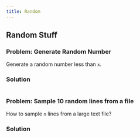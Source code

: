 ```yaml
---
title: Random
---
```



## Random Stuff

### Problem: Generate Random Number

Generate a random number less than `x`.

### Solution

```{.input include=code/rand01.nim startLine=1 endLine=4}
```

### Problem: Sample 10 random lines from a file

How to sample `n` lines from a large text file?

### Solution

```{.input include=code/rand01.nim startLine=6 endLine=22}
```
